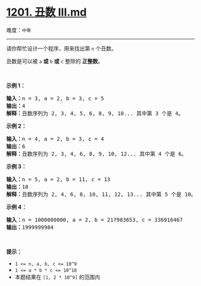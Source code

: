 # [1201. 丑数 III.md](https://leetcode-cn.com/problems/ugly-number-iii)

难度：`中等`

---

<p>请你帮忙设计一个程序，用来找出第&nbsp;<code>n</code>&nbsp;个丑数。</p>

<p>丑数是可以被&nbsp;<code>a</code>&nbsp;<strong>或</strong>&nbsp;<code>b</code>&nbsp;<strong>或</strong> <code>c</code>&nbsp;整除的 <strong>正整数</strong>。</p>

<p>&nbsp;</p>

<p><strong>示例 1：</strong></p>

<pre><strong>输入：</strong>n = 3, a = 2, b = 3, c = 5
<strong>输出：</strong>4
<strong>解释：</strong>丑数序列为 2, 3, 4, 5, 6, 8, 9, 10... 其中第 3 个是 4。</pre>

<p><strong>示例 2：</strong></p>

<pre><strong>输入：</strong>n = 4, a = 2, b = 3, c = 4
<strong>输出：</strong>6
<strong>解释：</strong>丑数序列为 2, 3, 4, 6, 8, 9, 10, 12... 其中第 4 个是 6。
</pre>

<p><strong>示例 3：</strong></p>

<pre><strong>输入：</strong>n = 5, a = 2, b = 11, c = 13
<strong>输出：</strong>10
<strong>解释：</strong>丑数序列为 2, 4, 6, 8, 10, 11, 12, 13... 其中第 5 个是 10。
</pre>

<p><strong>示例 4：</strong></p>

<pre><strong>输入：</strong>n = 1000000000, a = 2, b = 217983653, c = 336916467
<strong>输出：</strong>1999999984
</pre>

<p>&nbsp;</p>

<p><strong>提示：</strong></p>

<ul>
	<li><code>1 &lt;= n, a, b, c &lt;= 10^9</code></li>
	<li><code>1 &lt;= a * b * c &lt;= 10^18</code></li>
	<li>本题结果在&nbsp;<code>[1,&nbsp;2 * 10^9]</code>&nbsp;的范围内</li>
</ul>
